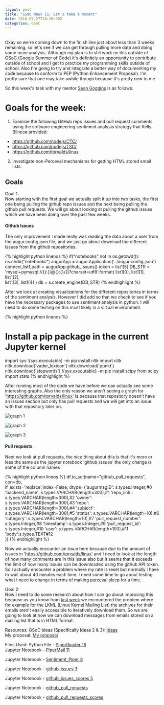 ```yaml
---
layout: post
title: "GSoC Week 11: Let's take a moment"
date: 2018-07-27T10:20:00Z
categories: GSoC
---
```

<br>
Okay so we're coming down to the finish line just about less than 3 weeks remaining, so let's see if we can get through pulling more data and doing some more analysis. Although my plan is to still work on this outside of GSoC (Google Summer of Code) it's definitely an opportunity to contribute outside of school and I get to practice my programming skills outside of school. Also I'm going to try and integrate a better way of documenting my code because to conform to PEP (Python Enhancement Proposal). I'm pretty sure that one may take awhile though because it's pretty new to me.

So this week's task with my mentor [Sean Goggins](http://www.seangoggins.net/) is as follows:

# Goals for the week:
1. Examine the following GitHub repo issues and pull request comments using the software engineering sentiment analysis strategy that Kelly Blincoe provided:
- https://github.com/nodejs/CTC/
- https://github.com/nodejs/TSC/
- https://github.com/torvalds/linux
2. Investigate non-Perceval mechanisms for getting HTML stored email lists.

## Goals

Goal 1:<br>
Now starting with the first goal we actually split it up into two tasks, the first one being pulling the github repo issues and the next being pulling the github pull requests. We will go about looking at pulling the github issues which we have been doing over the past few weeks.

#### Github Issues
The only improvement I made really was reading the data about a user from the augur.config.json file, and we just go about download the different issues from the github repositories.

{% highlight python linenos %}
if("notebooks" not in os.getcwd()):
   os.chdir("notebooks")
augurApp = augur.Application('../augur.config.json')
connect,list1,path = augurApp.github_issues()
token = list1[5]
DB_STR = 'mysql+pymysql://{}:{}@{}:{}/{}?charset=utf8'.format(
           list1[0], list1[1], list1[2],\
           list1[3], list1[4]
       )
db = s.create_engine(DB_STR)
{% endhighlight %}

After we look at creating visualizations for the different repositories in terms of the sentiment analysis. However I did add so that we check to see if you have the necessary packages to use sentiment analysis in python. I will need to do some testing on this most likely in a virtual environment.

{% highlight python linenos %}
# Install a pip package in the current Jupyter kernel
import sys
!{sys.executable} -m pip install nltk
import nltk
nltk.download('vader_lexicon')
nltk.download('punkt')
nltk.download('stopwords')
!{sys.executable} -m pip install scipy
from scipy import stats
{% endhighlight %}

After running most of the code we have before we can actually see some interesting graphs. Also the only reason we aren't seeing a graph for 'https://github.com/torvalds/linux' is because that repository doesn't have an issues section but only has pull requests and we will get into an issue with that repository later on.

![graph 1](https://raw.githubusercontent.com/kmn5409/keanu-nichols/master/_includes/week_11_1.png)

![graph 2](https://raw.githubusercontent.com/kmn5409/keanu-nichols/master/_includes/week_11_2.png)

![graph 3](https://raw.githubusercontent.com/kmn5409/keanu-nichols/master/_includes/week_11_3.png)



#### Pull requests
Next we look at pull requests, the nice thing about this is that it's more or less the same as the jupyter notebook 'github_issues' the only change is some of the column names

{% highlight python lineos %}
df.to_sql(name="github_pull_requests", con=db,\
   if_exists='replace',index=False,
   dtype={'augurmsgID': s.types.Integer,#0
           'backend_name': s.types.VARCHAR(length=300),#1
           'repo_link': s.types.VARCHAR(length=300),#2
           'owner': s.types.VARCHAR(length=300),#3
           'repo': s.types.VARCHAR(length=300),#4
           'subject': s.types.VARCHAR(length=300),#5
           'status': s.types.VARCHAR(length=10),#6
           'category': s.types.VARCHAR(length=10),#7
           'pull_request_number': s.types.Integer,#8
           'timestamp': s.types.Integer,#9
           'pull_request_id': s.types.Integer,#10
           'user': s.types.VARCHAR(length=100),#11
           'body':s.types.TEXT#12             
   })
{% endhighlight %}

Now we actually encounter an issue here because due to the amount of issues in 'https://github.com/torvalds/linux' and I need to look at the length of how many comments are in this issue also but it seems that it exceeds the limit of how many issues can be downloaded using the github API token. So I actually encounter a problem where my rate is reset but normally I have to wait about 40 minutes each time. I need some time to go about testing what I need to change in terms of making [perceval](https://github.com/chaoss/grimoirelab-perceval/blob/master/perceval/backends/core/github.py) sleep for a time.



Goal 2:<br>
Now I need to do some research about how I can go about improving this because as you know from [last week](https://kmn5409.github.io/keanu-nichols/gsoc/2018/07/20/gsoc-Week-10.html) we encountered the problem where for example for the LKML (Linux Kernel Mailing List) the archives for their emails aren't easily accessible to iteratively download them. So we are going to look at how we can download messages from emails stored on a mailing list that is in HTML format.




Resources:
GSoC ideas (Specifically Ideas 2 & 3): [Ideas](https://wiki.linuxfoundation.org/chaoss/gsoc-ideas)<br>
My proposal: [My proposal](https://github.com/kmn5409/chaoss-microtasks/blob/master/GSoC-2018-Keanu-Nichols-CHAOSS-proposal.pdf)


Files Used:
Python File - [PiperReader 16](https://github.com/kmn5409/GSoC_CHAOSS/blob/master/Augur/Perceval/PiperReader%2016.py)<br>
Jupyter Notebook - [PiperMail 11](https://github.com/kmn5409/GSoC_CHAOSS/blob/master/Augur/Perceval/PiperMail%2011.ipynb)

Jupyter Notebook - [Sentiment_Piper 8](https://github.com/kmn5409/GSoC_CHAOSS/blob/master/Augur/Perceval/NLP/Sentiment_Piper%208.ipynb)


Jupyter Notebook - [github-issues 3](https://github.com/kmn5409/GSoC_CHAOSS/blob/master/Augur/Perceval/github-issues%203.ipynb)

Jupyter Notebook - [github_issues_scores 5](https://github.com/kmn5409/GSoC_CHAOSS/blob/master/Augur/Perceval/github_issues_scores%205.ipynb)

Jupyter Notebook - [github_pull_requests](https://github.com/kmn5409/GSoC_CHAOSS/blob/master/Augur/Perceval/github_pull_requests.ipynb)

Jupyter Notebook - [github_pull_requests_scores](https://github.com/kmn5409/GSoC_CHAOSS/blob/master/Augur/Perceval/github_pull_requests.ipynb)


